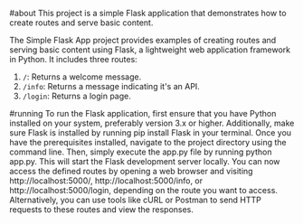 #about
This project is a simple Flask application that demonstrates how to create routes and serve basic content.

The Simple Flask App project provides examples of creating routes and serving basic content using Flask, a lightweight web application framework in Python. It includes three routes:

1. `/`: Returns a welcome message.
2. `/info`: Returns a message indicating it's an API.
3. `/login`: Returns a login page.

#running
To run the Flask application, first ensure that you have Python installed on your system, preferably version 3.x or higher. Additionally, make sure Flask is installed by running pip install Flask in your terminal. Once you have the prerequisites installed, navigate to the project directory using the command line. Then, simply execute the app.py file by running python app.py. This will start the Flask development server locally. You can now access the defined routes by opening a web browser and visiting http://localhost:5000/, http://localhost:5000/info, or http://localhost:5000/login, depending on the route you want to access. Alternatively, you can use tools like cURL or Postman to send HTTP requests to these routes and view the responses.

